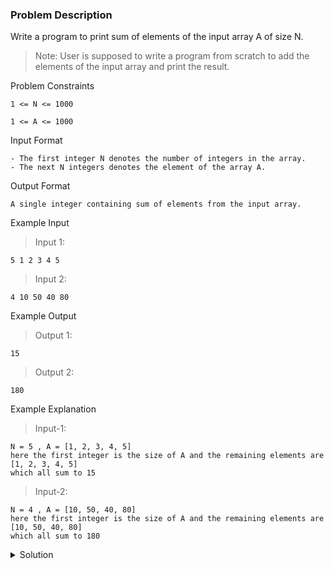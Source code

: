 ### Problem Description
Write a program to print sum of elements of the input array A of size N.

>Note: User is supposed to write a program from scratch to add the elements of the input array and print the result.

Problem Constraints
```
1 <= N <= 1000

1 <= A <= 1000
```

Input Format
```
- The first integer N denotes the number of integers in the array.
- The next N integers denotes the element of the array A.
```

Output Format
```
A single integer containing sum of elements from the input array.
```

Example Input

>Input 1:
```
5 1 2 3 4 5
```

>Input 2:
```
4 10 50 40 80
```

Example Output

>Output 1:
```
15
```

>Output 2:
```
180
```

Example Explanation

>Input-1:
```
N = 5 , A = [1, 2, 3, 4, 5]
here the first integer is the size of A and the remaining elements are [1, 2, 3, 4, 5]
which all sum to 15 
```

>Input-2:
```
N = 4 , A = [10, 50, 40, 80]
here the first integer is the size of A and the remaining elements are [10, 50, 40, 80]
which all sum to 180
```

<details>
  <summary>Solution</summary>
    Solution is not yet added!